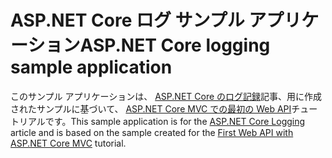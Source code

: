 # <a name="aspnet-core-logging-sample-application"></a><span data-ttu-id="7d142-101">ASP.NET Core ログ サンプル アプリケーション</span><span class="sxs-lookup"><span data-stu-id="7d142-101">ASP.NET Core logging sample application</span></span>

<span data-ttu-id="7d142-102">このサンプル アプリケーションは、 [ASP.NET Core のログ記録](https://docs.microsoft.com/aspnet/core/fundamentals/logging/index)記事、用に作成されたサンプルに基づいて、 [ASP.NET Core MVC での最初の Web API](https://docs.microsoft.com/aspnet/core/tutorials/first-web-api)チュートリアルです。</span><span class="sxs-lookup"><span data-stu-id="7d142-102">This sample application is for the [ASP.NET Core Logging](https://docs.microsoft.com/aspnet/core/fundamentals/logging/index) article and is based on the sample created for the [First Web API with ASP.NET Core MVC](https://docs.microsoft.com/aspnet/core/tutorials/first-web-api) tutorial.</span></span>